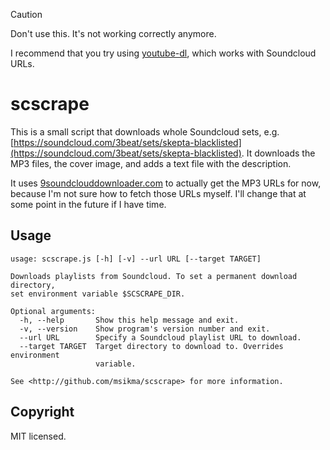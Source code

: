 > [!CAUTION]
> Don't use this. It's not working correctly anymore.

I recommend that you try using [youtube-dl](https://rg3.github.io/youtube-dl/), which works with Soundcloud URLs.

scscrape
========

This is a small script that downloads whole Soundcloud sets, e.g. [https://soundcloud.com/3beat/sets/skepta-blacklisted](https://soundcloud.com/3beat/sets/skepta-blacklisted). It downloads the MP3 files, the cover image, and adds a text file with the description.

It uses [9soundclouddownloader.com](http://9soundclouddownloader.com/) to actually get the MP3 URLs for now, because I'm not sure how to fetch those URLs myself. I'll change that at some point in the future if I have time.

Usage
-----

```
usage: scscrape.js [-h] [-v] --url URL [--target TARGET]

Downloads playlists from Soundcloud. To set a permanent download directory, 
set environment variable $SCSCRAPE_DIR.

Optional arguments:
  -h, --help       Show this help message and exit.
  -v, --version    Show program's version number and exit.
  --url URL        Specify a Soundcloud playlist URL to download.
  --target TARGET  Target directory to download to. Overrides environment 
                   variable.

See <http://github.com/msikma/scscrape> for more information.
```

Copyright
---------

MIT licensed.
